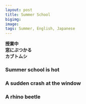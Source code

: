 ```yaml
---
layout: post
title: Summer School
bigimg: 
image: 
tags: Summer, English, Japanese
---
```


 **授業中  
 窓にぶつかる  
 カブトムシ**


### Summer school is hot
### A sudden crash at the window
### A rhino beetle
